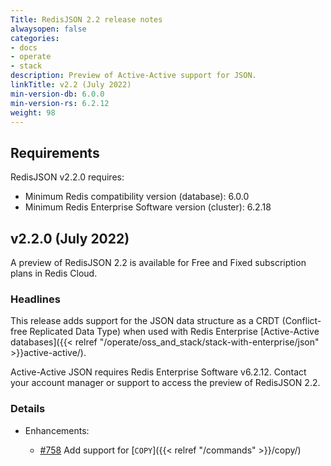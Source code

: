 ```yaml
---
Title: RedisJSON 2.2 release notes
alwaysopen: false
categories:
- docs
- operate
- stack
description: Preview of Active-Active support for JSON.
linkTitle: v2.2 (July 2022)
min-version-db: 6.0.0
min-version-rs: 6.2.12
weight: 98
---
```

## Requirements

RedisJSON v2.2.0 requires:

- Minimum Redis compatibility version (database): 6.0.0
- Minimum Redis Enterprise Software version (cluster): 6.2.18

## v2.2.0 (July 2022)

A preview of RedisJSON 2.2 is available for Free and Fixed subscription plans in Redis Cloud.

### Headlines

This release adds support for the JSON data structure as a CRDT (Conflict-free Replicated Data Type) when used with Redis Enterprise [Active-Active databases]({{< relref "/operate/oss_and_stack/stack-with-enterprise/json" >}}active-active/).

Active-Active JSON requires Redis Enterprise Software v6.2.12. Contact your account manager or support to access the preview of RedisJSON 2.2. 

### Details

- Enhancements:

  - [#758](https://github.com/RedisJSON/RedisJSON/pull/758) Add support for [`COPY`]({{< relref "/commands" >}}/copy/)
